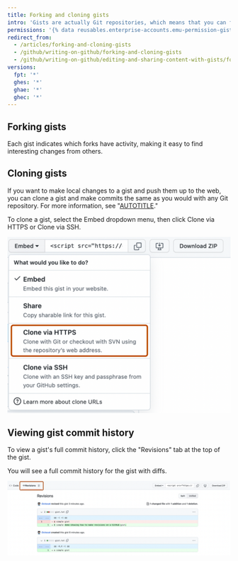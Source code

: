 ```yaml
---
title: Forking and cloning gists
intro: 'Gists are actually Git repositories, which means that you can fork or clone any gist, even if you aren''t the original author. You can also view a gist''s full commit history, including diffs.'
permissions: '{% data reusables.enterprise-accounts.emu-permission-gist %}'
redirect_from:
  - /articles/forking-and-cloning-gists
  - /github/writing-on-github/forking-and-cloning-gists
  - /github/writing-on-github/editing-and-sharing-content-with-gists/forking-and-cloning-gists
versions:
  fpt: '*'
  ghes: '*'
  ghae: '*'
  ghec: '*'
---
```


## Forking gists

Each gist indicates which forks have activity, making it easy to find interesting changes from others.

## Cloning gists

If you want to make local changes to a gist and push them up to the web, you can clone a gist and make commits the same as you would with any Git repository. For more information, see "[AUTOTITLE](/repositories/creating-and-managing-repositories/cloning-a-repository)."

To clone a gist, select the Embed dropdown menu, then click Clone via HTTPS or Clone via SSH.

![Screenshot of the "Embed" dropdown menu in GitHub Gist. The dropdown is expanded, and an option labeled “Clone via HTTPS” is outlined in dark orange.](/assets/images/help/gist/gist_clone_btn.png)

## Viewing gist commit history

To view a gist's full commit history, click the "Revisions" tab at the top of the gist.

You will see a full commit history for the gist with diffs.

![Screenshot of the "Revisions" page in GitHub Gist. A tab, labeled “Revisions”, is outlined in dark orange.](/assets/images/help/gist/gist_history.png)

